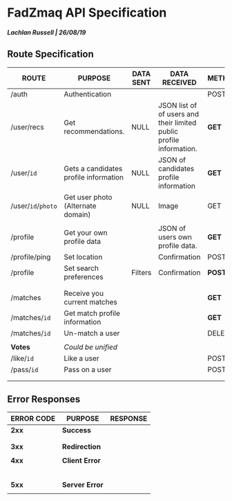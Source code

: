 # FadZmaq API Specification

##### Lachlan Russell | 26/08/19



## Route Specification

| ROUTE              | PURPOSE                               | DATA SENT | DATA RECEIVED                                                | METHOD   |
| ------------------ | ------------------------------------- | --------- | ------------------------------------------------------------ | -------- |
| /auth              | Authentication                        |           |                                                              | POST     |
| /user/recs         | Get recommendations.                  | NULL      | JSON list of of users and their limited public profile information. | **GET**  |
| /user/`id`         | Gets a candidates profile information | NULL      | JSON of candidates profile information                       | **GET**  |
| /user/`id`/`photo` | Get user photo (Alternate domain)     | NULL      | Image                                                        | GET      |
|                    |                                       |           |                                                              |          |
| /profile           | Get your own profile data             |           | JSON of users own profile data.                              | **GET**  |
| /profile/ping      | Set location                          |           | Confirmation                                                 | POST     |
| /profile           | Set search preferences                | Filters   | Confirmation                                                 | **POST** |
|                    |                                       |           |                                                              |          |
|                    |                                       |           |                                                              |          |
| /matches           | Receive you current matches           |           |                                                              | **GET**  |
| /matches/`id`​      | Get match profile information         |           |                                                              | **GET**  |
| /matches/`id`      | Un-match a user                       |           |                                                              | DELETE   |
|                    |                                       |           |                                                              |          |
| **Votes**          | *Could be unified*                    |           |                                                              |          |
| /like/`id`         | Like a user                           |           |                                                              | POST     |
| /pass/`id`         | Pass on a user                        |           |                                                              | POST     |
|                    |                                       |           |                                                              |          |
|                    |                                       |           |                                                              |          |

## Error Responses

| ERROR CODE | PURPOSE          | RESPONSE |
| ---------- | ---------------- | -------- |
| **2xx**    | **Success**      |          |
|            |                  |          |
|            |                  |          |
| **3xx**    | **Redirection**  |          |
|            |                  |          |
| **4xx**    | **Client Error** |          |
|            |                  |          |
|            |                  |          |
|            |                  |          |
|            |                  |          |
|            |                  |          |
| **5xx**    | **Server Error** |          |
|            |                  |          |



